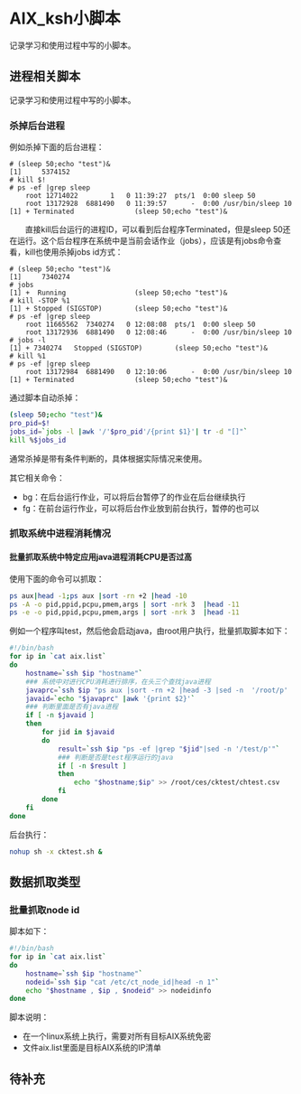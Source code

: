 # AIX_ksh小脚本
记录学习和使用过程中写的小脚本。
## 进程相关脚本
记录学习和使用过程中写的小脚本。
### 杀掉后台进程
例如杀掉下面的后台进程：
```
# (sleep 50;echo "test")&
[1]     5374152
# kill $!
# ps -ef |grep sleep
    root 12714022        1   0 11:39:27  pts/1  0:00 sleep 50
    root 13172928  6881490   0 11:39:57      -  0:00 /usr/bin/sleep 10
[1] + Terminated               (sleep 50;echo "test")&
```
&#8195;&#8195;直接kill后台运行的进程ID，可以看到后台程序Terminated，但是sleep 50还在运行。这个后台程序在系统中是当前会话作业（jobs），应该是有jobs命令查看，kill也使用杀掉jobs id方式：
```
# (sleep 50;echo "test")&
[1]     7340274
# jobs
[1] +  Running                 (sleep 50;echo "test")&
# kill -STOP %1 
[1] + Stopped (SIGSTOP)        (sleep 50;echo "test")&
# ps -ef |grep sleep
    root 11665562  7340274   0 12:08:08  pts/1  0:00 sleep 50
    root 13172936  6881490   0 12:08:46      -  0:00 /usr/bin/sleep 10
# jobs -l
[1] + 7340274   Stopped (SIGSTOP)        (sleep 50;echo "test")&
# kill %1
# ps -ef |grep sleep
    root 13172984  6881490   0 12:10:06      -  0:00 /usr/bin/sleep 10
[1] + Terminated               (sleep 50;echo "test")&
```
通过脚本自动杀掉：
```sh
(sleep 50;echo "test")&
pro_pid=$!
jobs_id=`jobs -l |awk '/'$pro_pid'/{print $1}'| tr -d "[]"`
kill %$jobs_id
```
通常杀掉是带有条件判断的，具体根据实际情况来使用。

其它相关命令：
- bg：在后台运行作业，可以将后台暂停了的作业在后台继续执行
- fg：在前台运行作业，可以将后台作业放到前台执行，暂停的也可以

### 抓取系统中进程消耗情况
#### 批量抓取系统中特定应用java进程消耗CPU是否过高
使用下面的命令可以抓取：
```sh
ps aux|head -1;ps aux |sort -rn +2 |head -10
ps -A -o pid,ppid,pcpu,pmem,args | sort -nrk 3  |head -11
ps -e -o pid,ppid,pcpu,pmem,args | sort -nrk 3  |head -11
```
例如一个程序叫test，然后他会启动java，由root用户执行，批量抓取脚本如下：
```sh
#!/bin/bash
for ip in `cat aix.list`
do
	hostname=`ssh $ip "hostname"`
    ### 系统中对进行CPU消耗进行排序，在头三个查找java进程
	javaprc=`ssh $ip "ps aux |sort -rn +2 |head -3 |sed -n  '/root/p' |sed -n '/java/p'"`
	javaid=`echo "$javaprc" |awk '{print $2}'`
    ### 判断里面是否有java进程
	if [ -n $javaid ]
	then
		for jid in $javaid
		do
			result=`ssh $ip "ps -ef |grep "$jid"|sed -n '/test/p'"`
            ### 判断是否是test程序运行的java
			if [ -n $result ]
			then
				echo "$hostname;$ip" >> /root/ces/cktest/chtest.csv
			fi
		done
	fi
done
```
后台执行：
```sh
nohup sh -x cktest.sh &
```

## 数据抓取类型
### 批量抓取node id
脚本如下：
```sh
#!/bin/bash
for ip in `cat aix.list`
do	
	hostname=`ssh $ip "hostname"`
	nodeid=`ssh $ip "cat /etc/ct_node_id|head -n 1"`
	echo "$hostname , $ip , $nodeid" >> nodeidinfo
done
```
脚本说明：
- 在一个linux系统上执行，需要对所有目标AIX系统免密
- 文件aix.list里面是目标AIX系统的IP清单

## 待补充
